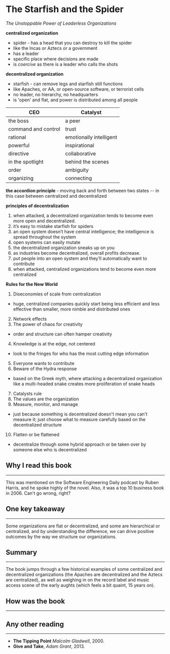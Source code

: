 # The Starfish and the Spider
_The Unstoppable Power of Leaderless Organizations_

**centralized organization**
- spider - has a head that you can destroy to kill the spider
- like the Incas or Aztecs or a government
- has a leader
- specific place where decisions are made
- is _coercive_ as there is a leader who calls the shots

**decentralized organization**
- starfish - can remove legs and starfish still functions
- like Apaches, or AA, or open-source software, or terrorist cells
- no leader, no hierarchy, no headquarters
- is 'open' and flat, and power is distributed among all people

| CEO | Catalyst |
|- | - |
| the boss | a peer |
| command and control | trust |
| rational | emotionally intelligent |
| powerful | inspirational |
| directive | collaborative |
| in the spotlight | behind the scenes |
| order | ambiguity |
| organizing | connecting |

**the accordion principle** - moving back and forth between two states -- in this case between centralized and decentralized

**principles of decentralization**
1. when attacked, a decentralized organization tends to become even more open and decentralized.
2. it’s easy to mistake starfish for spiders
3. an open system doesn’t have central intelligence; the intelligence is spread throughout the system
4. open systems can easily mutate
5. the decentralized organization sneaks up on you
6. as industries become decentralized, overall profits decrease.
7. put people into an open system and they’ll automatically want to contribute
8. when attacked, centralized organizations tend to become even more centralized

**Rules for the New World**
1. Diseconomies of scale from centralization
- huge, centralized companies quickly start being less efficient and less effective than smaller, more nimble and distributed ones
2. Network effects
3. The power of chaos for creativity
- order and structure can often hamper creativity
4. Knowledge is at the edge, not centered
- look to the fringes for who has the most cutting edge information
5. Everyone wants to contribute
6. Beware of the Hydra response
- based on the Greek myth, where attacking a decentralized organization like a multi-headed snake creates more proliferation of snake heads
7. Catalysts rule
8. The values are the organization
9.  Measure, monitor, and manage
- just because something is decentralized doesn't mean you can't measure it; just choose what to measure carefully based on the decentralized structure
10. Flatten or be flattened
- decentralize through some hybrid approach or be taken over by someone else who is decentralized

## Why I read this book
---
This was mentioned on the Software Engineering Daily podcast by Ruben Harris, and he spoke highly of the novel. Also, it was a top 10 business book in 2006. Can't go wrong, right?

## One key takeaway
---
Some organizations are flat or decentralized, and some are hierarchical or centralized, and by understanding the difference, we can drive positive outcomes by the way we structure our organizations.

## Summary
---
The book jumps through a few historical examples of some centralized and decentralized organizations (the Apaches are decentralized and the Aztecs are centralized), as well as weighing in on the record label and music access scene of the early aughts (which feels a bit quaint, 15 years on).

## How was the book
---


## Any other reading
---
- **The Tipping Point** _Malcolm Gladwell_, 2000.
- **Give and Take**, _Adam Grant_, 2013.